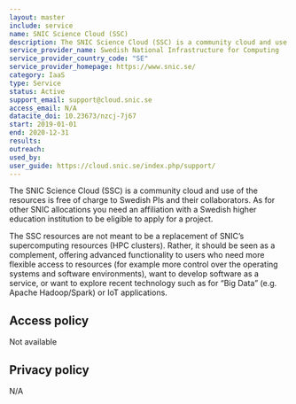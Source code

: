 ```yaml
---
layout: master
include: service
name: SNIC Science Cloud (SSC)
description: The SNIC Science Cloud (SSC) is a community cloud and use of the resources is free of charge to Swedish PIs and their collaborators. As for other SNIC allocations you need an affiliation with a Swedish higher education institution to be eligible to apply for a project.
service_provider_name: Swedish National Infrastructure for Computing
service_provider_country_code: "SE"
service_provider_homepage: https://www.snic.se/
category: IaaS
type: Service
status: Active
support_email: support@cloud.snic.se
access_email: N/A
datacite_doi: 10.23673/nzcj-7j67
start: 2019-01-01
end: 2020-12-31
results:
outreach:
used_by: 
user_guide: https://cloud.snic.se/index.php/support/
---
```

The SNIC Science Cloud (SSC) is a community cloud and use of the resources is free of charge to Swedish PIs and their collaborators. As for other SNIC allocations you need an affiliation with a Swedish higher education institution to be eligible to apply for a project.

The SSC resources are not meant to be a replacement of SNIC’s supercomputing resources (HPC clusters). Rather, it should be seen as a complement, offering advanced functionality to users who need more flexible access to resources (for example more control over the operating systems and software environments), want to develop software as a service, or want to explore recent technology such as for “Big Data” (e.g. Apache Hadoop/Spark) or IoT applications.

## Access policy
Not available

## Privacy policy
N/A
